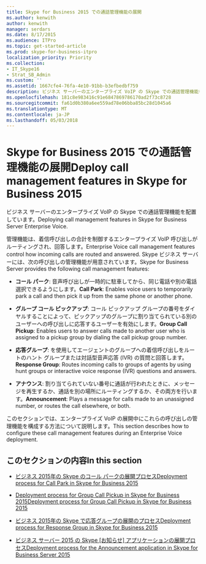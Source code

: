 ```yaml
---
title: Skype for Business 2015 での通話管理機能の展開
ms.author: kenwith
author: kenwith
manager: serdars
ms.date: 8/17/2015
ms.audience: ITPro
ms.topic: get-started-article
ms.prod: skype-for-business-itpro
localization_priority: Priority
ms.collection:
- IT_Skype16
- Strat_SB_Admin
ms.custom: ''
ms.assetid: 1667cfe4-76fa-4e10-91bb-b3efbedbf759
description: ビジネス サーバーのエンタープライズ VoIP の Skype での通話管理機能を配置しています。
ms.openlocfilehash: 181c8e983416c91e6847869786170ad2f73c8728
ms.sourcegitcommit: fa61d0b380a6ee559ad78e06bba85bc28d1045a6
ms.translationtype: MT
ms.contentlocale: ja-JP
ms.lasthandoff: 05/03/2018
---
```

# <a name="deploy-call-management-features-in-skype-for-business-2015"></a><span data-ttu-id="19933-103">Skype for Business 2015 での通話管理機能の展開</span><span class="sxs-lookup"><span data-stu-id="19933-103">Deploy call management features in Skype for Business 2015</span></span>
 
<span data-ttu-id="19933-104">ビジネス サーバーのエンタープライズ VoIP の Skype での通話管理機能を配置しています。</span><span class="sxs-lookup"><span data-stu-id="19933-104">Deploying call management features in Skype for Business Server Enterprise Voice.</span></span>
  
<span data-ttu-id="19933-105">管理機能は、着信呼び出しの合計を制御するエンタープライズ VoIP 呼び出しがルーティングされ、回答します。</span><span class="sxs-lookup"><span data-stu-id="19933-105">Enterprise Voice call management features control how incoming calls are routed and answered.</span></span> <span data-ttu-id="19933-106">Skype ビジネス サーバーには、次の呼び出しの管理機能が用意されています。</span><span class="sxs-lookup"><span data-stu-id="19933-106">Skype for Business Server provides the following call management features:</span></span> 
  
- <span data-ttu-id="19933-107">**コール パーク**: 音声呼び出しが一時的に駐車してから、同じ電話や別の電話選択できるようにします。</span><span class="sxs-lookup"><span data-stu-id="19933-107">**Call Park**: Enables voice users to temporarily park a call and then pick it up from the same phone or another phone.</span></span>
    
- <span data-ttu-id="19933-108">**グループ コール ピックアップ**: コール ピックアップ グループの番号をダイヤルすることによって、ピックアップのグループに割り当てられている別のユーザーへの呼び出しに応答するユーザーを有効にします。</span><span class="sxs-lookup"><span data-stu-id="19933-108">**Group Call Pickup**: Enables users to answer calls made to another user who is assigned to a pickup group by dialing the call pickup group number.</span></span>
    
- <span data-ttu-id="19933-109">**応答グループ**: を使用してエージェントのグループへの着信呼び出しをルートのハント グループまたは対話型音声応答 (IVR) の質問と回答します。</span><span class="sxs-lookup"><span data-stu-id="19933-109">**Response Group**: Routes incoming calls to groups of agents by using hunt groups or interactive voice response (IVR) questions and answers.</span></span>
    
- <span data-ttu-id="19933-110">**アナウンス**: 割り当てられていない番号に通話が行われたときに、メッセージを再生するか、通話を別の場所にルーティングするか、その両方を行います。</span><span class="sxs-lookup"><span data-stu-id="19933-110">**Announcement**: Plays a message for calls made to an unassigned number, or routes the call elsewhere, or both.</span></span>
    
<span data-ttu-id="19933-111">このセクションでは、エンタープライズ VoIP の展開中にこれらの呼び出しの管理機能を構成する方法について説明します。</span><span class="sxs-lookup"><span data-stu-id="19933-111">This section describes how to configure these call management features during an Enterprise Voice deployment.</span></span>
  
## <a name="in-this-section"></a><span data-ttu-id="19933-112">このセクションの内容</span><span class="sxs-lookup"><span data-stu-id="19933-112">In this section</span></span>

- [<span data-ttu-id="19933-113">ビジネス 2015年の Skype のコール パークの展開プロセス</span><span class="sxs-lookup"><span data-stu-id="19933-113">Deployment process for Call Park in Skype for Business 2015</span></span>](deployment-process-for-call-park.md)
    
- [<span data-ttu-id="19933-114">Deployment process for Group Call Pickup in Skype for Business 2015</span><span class="sxs-lookup"><span data-stu-id="19933-114">Deployment process for Group Call Pickup in Skype for Business 2015</span></span>](deployment-process-for-group-call-pickup.md)
    
- [<span data-ttu-id="19933-115">ビジネス 2015年の Skype で応答グループの展開のプロセス</span><span class="sxs-lookup"><span data-stu-id="19933-115">Deployment process for Response Group in Skype for Business 2015</span></span>](deployment-process-for-response-group.md)
    
- <span data-ttu-id="19933-116">[ビジネス サーバー 2015 の Skype [お知らせ] アプリケーションの展開プロセス](deployment-process-for-the-announcement-application.md)</span><span class="sxs-lookup"><span data-stu-id="19933-116">[Deployment process for the Announcement application in Skype for Business Server 2015](deployment-process-for-the-announcement-application.md)</span></span>
    


